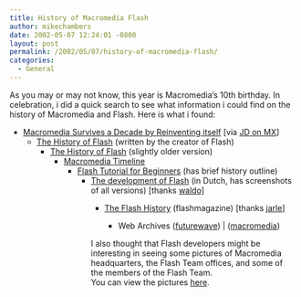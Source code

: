 ```yaml
---
title: History of Macromedia Flash
author: mikechambers
date: 2002-05-07 12:24:01 -0800
layout: post
permalink: /2002/05/07/history-of-macromedia-flash/
categories:
  - General
---
```



As you may or may not know, this year is Macromedia&#8217;s 10th birthday. In celebration, i did a quick search to see what information i could find on the history of Macromedia and Flash. Here is what i found:  
  
*   [Macromedia Survives a Decade by Reinventing itself][1]&nbsp;[via [JD on MX][2]]  
    *   [The History of Flash][3] (written by the creator of Flash)  
        *   [The History of Flash][4] (slightly older version)  
            *   [Macromedia Timeline][5]  
                *   [Flash Tutorial for Beginners][6] (has brief history outline)  
                    *   [The development of Flash][7] (in Dutch, has screenshots of all versions) [thanks&nbsp;[waldo][8]]  
                        *   [The Flash History][9] (flashmagazine) [thanks [jarle][10]]  
                            *   Web Archives ([futurewave][11]) | ([macromedia][12])</UL>
                              
                            I also thought that Flash developers might be interesting in seeing some pictures of Macromedia headquarters, the Flash Team offices, and some of the members of the Flash Team.  
                            You can view the pictures [here][13].</p>

 [1]: http://www.sfgate.com/cgi-bin/article.cgi?file=/chronicle/archive/2002/05/05/BU175576.DTL&type=business
 [2]: http://jdmx.blogspot.com/
 [3]: http://www.macromedia.com/macromedia/events/john_gay/
 [4]: http://untoldhistory.weblogs.com/stories/storyReader$4
 [5]: http://www.macromedia.com/macromedia/proom/corpinfo/docs/mm_timeline.pdf
 [6]: http://www.techiwarehouse.com/Flash_Tutorial.html#1
 [7]: http://www.flashfreaks.nl/ShowDetail.asp?NewsId=1165
 [8]: http://www.waldosmeets.com/
 [9]: http://www.flashmagazine.com/?art014.swf
 [10]: http://weblog.bergersen.net/
 [11]: http://web.archive.org/web/*/http://www.futurewave.com
 [12]: http://web.archive.org/web/*/http://www.macromedia.com
 [13]: /mesh/picts/MacromediaFlashOfficeTour/index.html